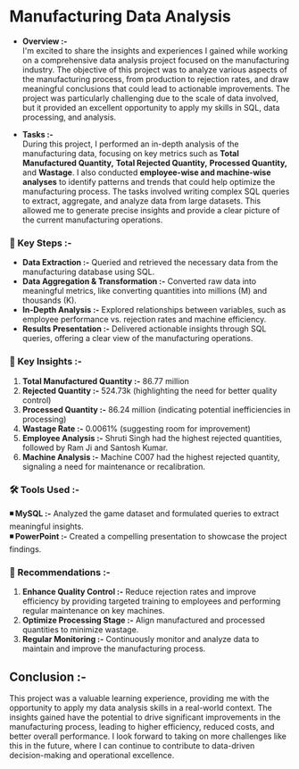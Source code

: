 # Manufacturing Data Analysis 

- **Overview :-**                                                       
I'm excited to share the insights and experiences I gained while working on a comprehensive data analysis project focused on the manufacturing industry. The objective of this project was to analyze various aspects of the manufacturing process, from production to rejection rates, and draw meaningful conclusions that could lead to actionable improvements. The project was particularly challenging due to the scale of data involved, but it provided an excellent opportunity to apply my skills in SQL, data processing, and analysis.

- **Tasks :-**                                                           
During this project, I performed an in-depth analysis of the manufacturing data, focusing on key metrics such as **Total Manufactured Quantity,** **Total Rejected Quantity,** **Processed Quantity,** and **Wastage**. I also conducted **employee-wise and machine-wise analyses** to identify patterns and trends that could help optimize the manufacturing process. The tasks involved writing complex SQL queries to extract, aggregate, and analyze data from large datasets. This allowed me to generate precise insights and provide a clear picture of the current manufacturing operations.

### 📌  Key Steps :-
- **Data Extraction :-**  Queried and retrieved the necessary data from the manufacturing database using SQL.                            
- **Data Aggregation & Transformation :-**  Converted raw data into meaningful metrics, like converting quantities into millions (M) and thousands (K).                                 
- **In-Depth Analysis :-**  Explored relationships between variables, such as employee performance vs. rejection rates and machine efficiency.                                      
- **Results Presentation :-**  Delivered actionable insights through SQL queries, offering a clear view of the manufacturing operations.       

### 📌  Key Insights :-
1.  **Total Manufactured Quantity :-**  86.77 million
2.  **Rejected Quantity :-**  524.73k (highlighting the need for better quality control)
3.  **Processed Quantity :-**  86.24 million (indicating potential inefficiencies in processing)
4.  **Wastage Rate :-**  0.0061% (suggesting room for improvement)
5.  **Employee Analysis :-**  Shruti Singh had the highest rejected quantities, followed by Ram Ji and Santosh Kumar.
6.  **Machine Analysis :-**  Machine C007 had the highest rejected quantity, signaling a need for maintenance or recalibration.

### 🛠️  Tools Used :-
**◾ MySQL :-**  Analyzed the game dataset and formulated queries to extract meaningful insights.                                    
**◾ PowerPoint :-**  Created a compelling presentation to showcase the project findings.                          

### 📌 Recommendations :-
1.  **Enhance Quality Control :-**  Reduce rejection rates and improve efficiency by providing targeted training to employees and performing regular maintenance on key machines.
2.  **Optimize Processing Stage :-**  Align manufactured and processed quantities to minimize wastage.
3.  **Regular Monitoring :-**  Continuously monitor and analyze data to maintain and improve the manufacturing process.

## Conclusion :-
This project was a valuable learning experience, providing me with the opportunity to apply my data analysis skills in a real-world context. The insights gained have the potential to drive significant improvements in the manufacturing process, leading to higher efficiency, reduced costs, and better overall performance. I look forward to taking on more challenges like this in the future, where I can continue to contribute to data-driven decision-making and operational excellence.              
